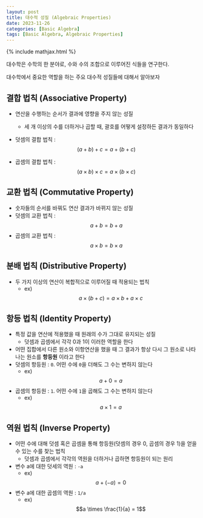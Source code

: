```yaml
---
layout: post
title: 대수적 성질 (Algebraic Properties)
date: 2023-11-26
categories: [Basic Algebra]
tags: [Basic Algebra, Algebraic Properties]
---
```


{% include mathjax.html %}

대수학은 수학의 한 분야로, 수와 수의 조합으로 이루어진 식들을 연구한다.

대수학에서 중요한 역할을 하는 주요 대수적 성질들에 대해서 알아보자

## 결합 법칙 (Associative Property)

- 연산을 수행하는 순서가 결과에 영향을 주지 않는 성질

  - 세 개 이상의 수를 더하거나 곱할 때, 괄호를 어떻게 설정하든 결과가 동일하다

- 덧셈의 결합 법칙 : $$(a + b) + c = a + (b + c)$$
- 곱셈의 결합 법칙 : $$(a \times b) \times c = a \times (b \times c)$$

## 교환 법칙 (Commutative Property)

- 숫자들의 순서를 바꿔도 연산 결과가 바뀌지 않는 성질
- 덧셈의 교환 법칙 : $$a + b = b + a$$
- 곱셈의 교환 법칙 : $$a \times b = b \times a$$

## 분배 법칙 (Distributive Property)

- 두 가지 이상의 연산이 복합적으로 이루어질 때 적용되는 법칙
  - ex) $$a \times (b + c) = a \times b + a \times c$$

## 항등 법칙 (Identity Property)

- 특정 값을 연산에 적용했을 때 원래의 수가 그대로 유지되는 성질
  - 덧셈과 곱셈에서 각각 0과 1이 이러한 역할을 한다
- 어떤 집합에서 다른 원소와 이항연산을 했을 때 그 결과가 항상 다시 그 원소로 나타나는 원소를 **항등원** 이라고 한다
- 덧셈의 항등원 : `0`. 어떤 수에 `0`을 더해도 그 수는 변하지 않는다
  - ex) $$a + 0 = a$$
- 곱셈의 항등원 : `1`. 어떤 수에 `1`을 곱해도 그 수는 변하지 않는다
  - ex) $$a \times 1 = a$$

## 역원 법칙 (Inverse Property)

- 어떤 수에 대해 덧셈 혹은 곱셈을 통해 항등원(덧셈의 경우 0, 곱셈의 경우 1)을 얻을 수 있는 수를 찾는 법칙
  - 덧셈과 곱셈에서 각각의 역원을 더하거나 곱하면 항등원이 되는 원리
- 변수 a에 대한 덧세의 역원 : `-a`
  - ex) $$a + (-a) = 0$$
- 변수 a에 대한 곱셈의 역원 : `1/a`
  - ex) $$a \times \frac{1}{a} = 1$$
